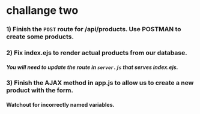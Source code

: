 # challange two

### 1) Finish the `POST` route for /api/products. Use POSTMAN to create some products.

### 2) Fix index.ejs to render actual products from our database.
##### You will need to update the route in `server.js` that serves index.ejs.

### 3) Finish the AJAX method in app.js to allow us to create a new product with the form.

#### Watchout for incorrectly named variables.